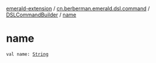 [emerald-extension](../../index.md) / [cn.berberman.emerald.dsl.command](../index.md) / [DSLCommandBuilder](index.md) / [name](.)

# name

`val name: `[`String`](https://kotlinlang.org/api/latest/jvm/stdlib/kotlin/-string/index.html)